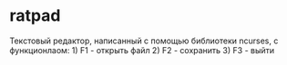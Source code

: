 # ratpad
Текстовый редактор, написанный с помощью библиотеки ncurses, c функционлаом:
	1) F1 - открыть файл
	2) F2 - сохранить 
	3) F3 - выйти
